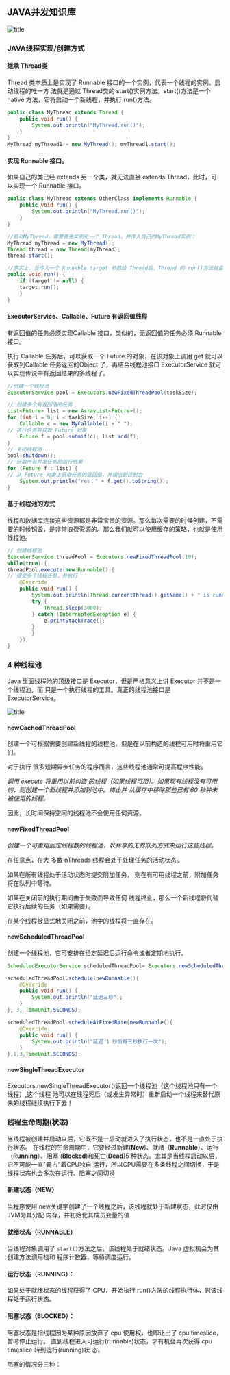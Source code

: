 
## JAVA并发知识库
![title](https://raw.githubusercontent.com/Hawkpool/Hawk-s/master/gitNote/2020/01/24/%7B88DD2460-CD09-420F-AFFC-AC52B195B851%7D_20200124095615-1579831000559.jpg)

### JAVA线程实现/创建方式

#### 继承 Thread类
Thread 类本质上是实现了 Runnable 接口的一个实例，代表一个线程的实例。启动线程的唯一方 法就是通过 Thread类的 start()实例方法。start()方法是一个 native 方法，它将启动一个新线程，并执行 run()方法。

```java
public class MyThread extends Thread { 
	public void run() { 
		System.out.println("MyThread.run()");
	} 
}
MyThread myThread1 = new MyThread(); myThread1.start();
```


#### 实现 Runnable 接口。
如果自己的类已经 extends 另一个类，就无法直接 extends Thread，此时，可以实现一个 Runnable 接口。
```java
public class MyThread extends OtherClass implements Runnable { 
	public void run() { 
		System.out.println("MyThread.run()");
	} 
}

//启动MyThread，需要首先实例化一个 Thread，并传入自己的MyThread实例： 
MyThread myThread = new MyThread(); 
Thread thread = new Thread(myThread); 
thread.start(); 

//事实上，当传入一个 Runnable target 参数给 Thread后，Thread 的 run()方法就会调用 target.run() 
public void run() { 
	if (target != null) { 
	target.run();
	} 
}
```
#### ExecutorService、Callable<Class>、Future 有返回值线程

有返回值的任务必须实现Callable 接口，类似的，无返回值的任务必须 Runnable 接口。

执行 Callable 任务后，可以获取一个 Future 的对象，在该对象上调用 get 就可以获取到Callable 任务返回的Object 了，再结合线程池接口 ExecutorService 就可以实现传说中有返回结果的多线程了。

```java
//创建一个线程池
ExecutorService pool = Executors.newFixedThreadPool(taskSize); 

// 创建多个有返回值的任务 
List<Future> list = new ArrayList<Future>(); 
for (int i = 0; i < taskSize; i++) { 
	Callable c = new MyCallable(i + " "); 
// 执行任务并获取 Future 对象 
	Future f = pool.submit(c); list.add(f); 
} 
// 关闭线程池 
pool.shutdown(); 
// 获取所有并发任务的运行结果
for (Future f : list) { 
// 从 Future 对象上获取任务的返回值，并输出到控制台 
	System.out.println("res：" + f.get().toString()); 
}

```

#### 基于线程池的方式
线程和数据库连接这些资源都是非常宝贵的资源。那么每次需要的时候创建，不需要的时候销毁，是非常浪费资源的。那么我们就可以使用缓存的策略，也就是使用线程池。 

```java
// 创建线程池 
ExecutorService threadPool = Executors.newFixedThreadPool(10); 
while(true) { 
threadPool.execute(new Runnable() { 
// 提交多个线程任务，并执行 
	@Override 
	public void run() { 
		System.out.println(Thread.currentThread().getName() + " is running .."); 
		try { 
			Thread.sleep(3000);
		} catch (InterruptedException e) { 
			e.printStackTrace();
		} 
		} 
	}); 
} 

```

### 4 种线程池
Java 里面线程池的顶级接口是 Executor，但是严格意义上讲 Executor 并不是一个线程池，而 只是一个执行线程的工具。真正的线程池接口是 ExecutorService。

![title](https://raw.githubusercontent.com/Hawkpool/Hawk-s/master/gitNote/2020/01/24/%7B5D7C8D29-84FB-4C5F-ADE4-892A3165B022%7D_20200124101251-1579831990105.jpg)

#### newCachedThreadPool
创建一个可根据需要创建新线程的线程池，但是在以前构造的线程可用时将重用它们。

对于执行 很多短期异步任务的程序而言，这些线程池通常可提高程序性能。

*调用 execute 将重用以前构造 的线程（如果线程可用）。如果现有线程没有可用的，则创建一个新线程并添加到池中。终止并 从缓存中移除那些已有 60 秒钟未被使用的线程。*

因此，长时间保持空闲的线程池不会使用任何资源。

#### newFixedThreadPool
*创建一个可重用固定线程数的线程池，以共享的无界队列方式来运行这些线程。*

在任意点，在大 多数 nThreads 线程会处于处理任务的活动状态。

如果在所有线程处于活动状态时提交附加任务， 则在有可用线程之前，附加任务将在队列中等待。

如果在关闭前的执行期间由于失败而导致任何 线程终止，那么一个新线程将代替它执行后续的任务（如果需要）。

在某个线程被显式地关闭之前，池中的线程将一直存在。

#### newScheduledThreadPool
创建一个线程池，它可安排在给定延迟后运行命令或者定期地执行。
```java
ScheduledExecutorService scheduledThreadPool= Executors.newScheduledThreadPool(3);

scheduledThreadPool.schedule(newRunnable(){ 
	@Override 
	public void run() {
		System.out.println("延迟三秒"); 
	}
}, 3, TimeUnit.SECONDS);

scheduledThreadPool.scheduleAtFixedRate(newRunnable(){
	@Override 
	public void run() { 
		System.out.println("延迟 1 秒后每三秒执行一次");
	} 
},1,3,TimeUnit.SECONDS);
```

#### newSingleThreadExecutor
Executors.newSingleThreadExecutor()返回一个线程池（这个线程池只有一个线程）,这个线程 池可以在线程死后（或发生异常时）重新启动一个线程来替代原来的线程继续执行下去！

### 线程生命周期(状态)
当线程被创建并启动以后，它既不是一启动就进入了执行状态，也不是一直处于执行状态。 在线程的生命周期中，它要经过新建(**New**)、就绪（**Runnable**）、运行（**Running**）、阻塞 (**Blocked**)和死亡(**Dead**)5 种状态。尤其是当线程启动以后，它不可能一直"霸占"着CPU独自 运行，所以CPU需要在多条线程之间切换，于是线程状态也会多次在运行、阻塞之间切换

#### 新建状态（NEW）
当程序使用 new关键字创建了一个线程之后，该线程就处于新建状态，此时仅由 JVM为其分配 内存，并初始化其成员变量的值

#### 就绪状态（RUNNABLE）
当线程对象调用了 `start()`方法之后，该线程处于就绪状态。Java 虚拟机会为其创建方法调用栈和 程序计数器，等待调度运行。

#### 运行状态（RUNNING）：
如果处于就绪状态的线程获得了 CPU，开始执行 run()方法的线程执行体，则该线程处于运行状态。

#### 阻塞状态（BLOCKED）：
阻塞状态是指线程因为某种原因放弃了 cpu 使用权，也即让出了 cpu timeslice，暂时停止运行。 
直到线程进入可运行(runnable)状态，才有机会再次获得 cpu timeslice 转到运行(running)状 态。

阻塞的情况分三种：
